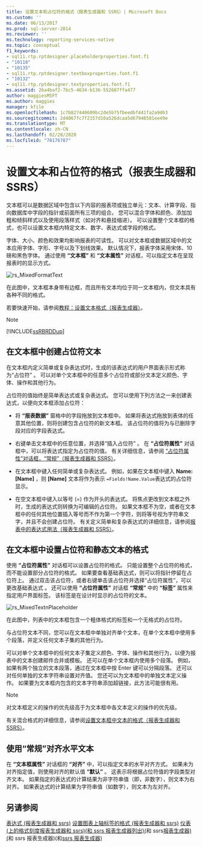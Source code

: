```yaml
---
title: 设置文本和占位符的格式（报表生成器和 SSRS）| Microsoft Docs
ms.custom: ''
ms.date: 06/13/2017
ms.prod: sql-server-2014
ms.reviewer: ''
ms.technology: reporting-services-native
ms.topic: conceptual
f1_keywords:
- sql11.rtp.rptdesigner.placeholderproperties.font.f1
- "10118"
- "10135"
- sql11.rtp.rptdesigner.textboxproperties.font.f1
- "10132"
- sql11.rtp.rptdesigner.textproperties.font.f1
ms.assetid: 26a4baf2-7bc5-4634-b136-552687ffa477
author: maggiesMSFT
ms.author: maggies
manager: kfile
ms.openlocfilehash: 1c7b827440609bc2de5b75fbeedbf441fa2a9d63
ms.sourcegitcommit: 2d4067fc7f2157d10a526dcaa5d67948581ee49e
ms.translationtype: MT
ms.contentlocale: zh-CN
ms.lasthandoff: 02/28/2020
ms.locfileid: "78176787"
---
```

# <a name="formatting-text-and-placeholders-report-builder-and-ssrs"></a>设置文本和占位符的格式（报表生成器和 SSRS）
  文本框可以是数据区域中包含以下内容的报表项或独立单元：文本、计算字段、指向数据库中字段的指针或前面所有三项的组合。 您可以混合字体和颜色、添加加粗和倾斜样式以及使用段落样式（如对齐和悬挂缩进）。 可以设置整个文本框的格式，也可以设置文本框内特定文本、数字、表达式或字段的格式。

 字体、大小、颜色和效果均影响报表的可读性。 可以对文本框或数据区域中的文本应用字体、字形、字号以及下划线效果。 默认情况下，报表字体采用宋体、10 磅和黑色字体。 通过使用 **“文本框”** 和 **“文本属性”** 对话框，可以指定文本在呈现报表时的显示方式。

 ![rs_MixedFormatText](../media/rs-mixedformattext.gif "rs_MixedFormatText")

 在此图中，文本框本身带有边框，而且所有文本均位于同一文本框内，但文本具有各种不同的格式。

 若要快速开始，请参阅[教程：设置文本格式（报表生成器）](../tutorial-format-text-report-builder.md)。

> [!NOTE]
>  [!INCLUDE[ssRBRDDup](../../includes/ssrbrddup-md.md)]

## <a name="creating-placeholder-text-in-a-text-box"></a>在文本框中创建占位符文本
 在文本框内定义简单或复杂表达式时，生成的该表达式的用户界面表示形式称为“占位符”  。 可以对单个文本框中的任意多个占位符或部分文本定义颜色、字体、操作和其他行为。

 占位符的值始终是简单表达式或复杂表达式。 您可以使用下列方法之一来创建表达式，以便向文本框添加占位符：

-   将 **“报表数据”** 窗格中的字段拖放到文本框中。 如果将表达式拖放到表体的任意其他位置，则将创建包含占位符的新文本框。 该占位符的值将为与已删除字段对应的字段表达式。

-   右键单击文本框中的任意位置，并选择“插入占位符”  。 在 **“占位符属性”** 对话框中，可以将表达式指定为占位符的值。 有关详细信息，请参阅 [“占位符属性”对话框，“常规”（报表生成器和 SSRS）](../placeholder-properties-dialog-box-general-report-builder-and-ssrs.md)。

-   在文本框中键入任何简单或复杂表达式。 例如，如果在文本框中键入 **Name: [Name]** ，则 **[Name]** 文本将作为表示 `=Fields!Name.Value`表达式的占位符显示。

-   在空文本框中键入以等号 (=) 作为开头的表达式。 将焦点更改到文本框之外时，生成的表达式则转换为可编辑的占位符。 如果文本框不为空，或者在文本框中的任何其他位置插入等号而不作为第一个字符，则将等号视为字符串文字，并且不会创建占位符。 有关定义简单和复杂表达式的详细信息，请参阅[报表中的表达式用法（报表生成器和 SSRS）](expression-uses-in-reports-report-builder-and-ssrs.md)。

## <a name="formatting-placeholders-and-static-text-in-a-text-box"></a>在文本框中设置占位符和静态文本的格式
 使用 **“占位符属性”** 对话框可以设置占位符的格式。 只能设置整个占位符的格式，而不能设置部分占位符的格式。 如果要查看基础表达式，则可以将指针停留在占位符上。 通过双击该占位符，或者右键单击该占位符并选择“占位符属性”，可以更改基础表达式  。 还可以使用 **“占位符属性”** 对话框 **“常规”** 中的 **“标签”** 属性来指定用户界面标签。 该标签是在设计时显示的占位符的文本。

 ![rs_MixedTextnPlaceholder](../media/rs-mixedtextnplaceholder.gif "rs_MixedTextnPlaceholder")

 在此图中，列表中的文本框包含一个粗体格式的标签和一个无格式的占位符。

 与占位符文本不同，您可以在文本框中单独对齐单个文本，在单个文本框中使用多个段落，并定义任何文本子集的其他行为。

 可以对单个文本框中的任何文本子集定义颜色、字体、操作和其他行为，以便为报表中的文本创建邮件合并或模板。 还可以在单个文本框内使用多个段落。 例如，如果有两个独立的文本段落，通过在文本框中按 Enter 键可以分隔段落。 还可以对任何单独的文本字符串设置对齐值。 您还可以为文本框中的单独文本定义操作。 如果要为文本框内包含的文本字符串添加超链接，此方法可能很有用。

> [!NOTE]
>  对文本框定义的操作的优先级高于为文本框中各文本定义的操作的优先级。

 有关混合格式的详细信息，请参阅[设置文本框中文本的格式（报表生成器和 SSRS）](format-text-in-a-text-box-report-builder-and-ssrs.md)。

## <a name="aligning-horizontal-text-using-general"></a>使用“常规”对齐水平文本
 在 **“文本框属性”** 对话框的 **“对齐”** 中，可以指定文本的水平对齐方式。 如果未为对齐指定值，则使用对齐的默认值 **“默认”** 。 这表示将根据占位符值的字段类型对齐文本。 如果指定的表达式的计算结果为非字符串值（即，非数字），则文本为右对齐。 如果表达式的计算结果为字符串值（如数字），则文本为左对齐。

## <a name="see-also"></a>另请参阅
 [表达式 &#40;报表生成器和 ssrs&#41;](expressions-report-builder-and-ssrs.md) [设置图表上轴标签的格式 &#40;报表生成器和 ssrs&#41;](formatting-axis-labels-on-a-chart-report-builder-and-ssrs.md) [仪表 &#40;上的格式刻度报表生成器和 ssrs&#41;&#40;和 ssrs 报表生成器](formatting-scales-on-a-gauge-report-builder-and-ssrs.md)[列出&#41;&#40;](tables-matrices-and-lists-report-builder-and-ssrs.md)和 ssrs[报表生成器&#41;&#40;](../placeholder-properties-dialog-box-general-report-builder-and-ssrs.md)和 ssrs 报表生成器&#41;&#40;和[ssrs 报表生成器&#41;](../report-builder/exporting-to-microsoft-excel-report-builder-and-ssrs.md) [](text-boxes-report-builder-and-ssrs.md)


